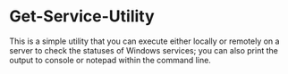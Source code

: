 # Get-Service-Utility
This is a simple utility that you can execute either locally or remotely on a server to check the statuses of Windows services; you can also print the output to console or notepad within the command line.

